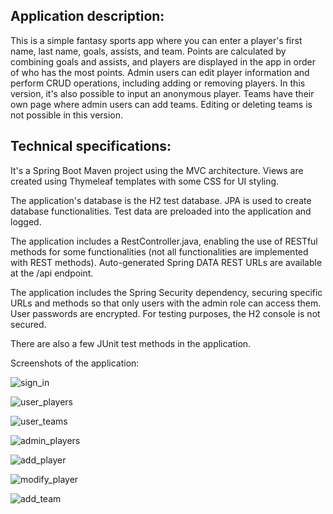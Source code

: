 ## Application description:

This is a simple fantasy sports app where you can enter a player's first name, last name, goals, assists, and team. Points are calculated by combining goals and assists, and players are displayed in the app in order of who has the most points. Admin users can edit player information and perform CRUD operations, including adding or removing players. In this version, it's also possible to input an anonymous player. Teams have their own page where admin users can add teams. Editing or deleting teams is not possible in this version.

## Technical specifications:

It's a Spring Boot Maven project using the MVC architecture. Views are created using Thymeleaf templates with some CSS for UI styling.

The application's database is the H2 test database. JPA is used to create database functionalities. Test data are preloaded into the application and logged.

The application includes a RestController.java, enabling the use of RESTful methods for some functionalities (not all functionalities are implemented with REST methods). Auto-generated Spring DATA REST URLs are available at the /api endpoint.

The application includes the Spring Security dependency, securing specific URLs and methods so that only users with the admin role can access them. User passwords are encrypted. For testing purposes, the H2 console is not secured.

There are also a few JUnit test methods in the application.


Screenshots of the application:

![sign_in](https://github.com/jonitirk/ScoringTable/assets/89454122/947311de-94a3-4c0f-ba00-e0d86c53fda5)

![user_players](https://github.com/jonitirk/ScoringTable/assets/89454122/cf31a67b-6b5e-46d6-a475-54d6f74024ac)

![user_teams](https://github.com/jonitirk/ScoringTable/assets/89454122/788173ab-7223-41d6-a250-ce8529ed711a)


![admin_players](https://github.com/jonitirk/ScoringTable/assets/89454122/3631476b-f9e0-4a09-b9db-42196659cf3c)

![add_player](https://github.com/jonitirk/ScoringTable/assets/89454122/16d2c103-537a-4c3d-a7c4-6f78c448b1c8)

![modify_player](https://github.com/jonitirk/ScoringTable/assets/89454122/8d8638d7-8948-4bcf-8784-70e98e2d5641)

![add_team](https://github.com/jonitirk/ScoringTable/assets/89454122/c9f7a3cb-058f-4680-8178-2f7a19c365b5)






